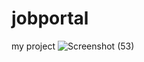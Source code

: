 # jobportal
my project
![Screenshot (53)](https://github.com/alfahad27/jobportal/assets/135044027/20c1d635-e2c7-4b25-a020-49a99db67d9a)
